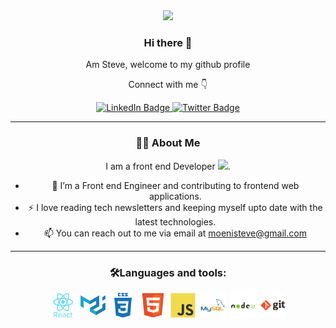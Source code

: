 <div id="header" align="center">
  <img src="https://media.giphy.com/media/qgQUggAC3Pfv687qPC/giphy.gif" width="300"/> 
  
  ### Hi there 👋

  Am Steve, welcome to my github profile 
  
  Connect with me :point_down:
  
  <div id="badges"> 
    <a href="https://linkedin.com/in/stephen-kimoi-927856218/" target="_blank">
       <img src="https://img.shields.io/badge/LinkedIn-blue?style=for-the-badge&logo=linkedin&logoColor=white" alt="LinkedIn Badge"/>
    </a>
     <a href="https://twitter.com/stevekimoi">
      <img src="https://img.shields.io/badge/Twitter-blue?style=for-the-badge&logo=twitter&logoColor=white" alt="Twitter Badge"/>
    </a> 
   </div>  
  
  ---

### :man_technologist: About Me 
  I am a front end Developer <img src="https://media.giphy.com/media/WUlplcMpOCEmTGBtBW/giphy.gif" width="30">. 
  
  - :telescope: I’m a Front end Engineer and contributing to frontend web applications. 
  - :zap: I love reading tech newsletters and keeping myself upto date with the latest technologies. 
  - :mailbox: You can reach out to me via email at moenisteve@gmail.com 
  
  --- 
  ### :hammer_and_wrench:Languages and tools:  
  <div>
  <img src="https://github.com/devicons/devicon/blob/master/icons/react/react-original-wordmark.svg" title="React" alt="React" width="40" height="40"/>&nbsp;
  <img src="https://github.com/devicons/devicon/blob/master/icons/materialui/materialui-original.svg" title="Material UI" alt="Material UI" width="40" height="40"/>&nbsp;
  <img src="https://github.com/devicons/devicon/blob/master/icons/css3/css3-plain-wordmark.svg"  title="CSS3" alt="CSS" width="40" height="40"/>&nbsp;
  <img src="https://github.com/devicons/devicon/blob/master/icons/html5/html5-original.svg" title="HTML5" alt="HTML" width="40" height="40"/>&nbsp;
  <img src="https://github.com/devicons/devicon/blob/master/icons/javascript/javascript-original.svg" title="JavaScript" alt="JavaScript" width="40" height="40"/>&nbsp;
  <img src="https://github.com/devicons/devicon/blob/master/icons/mysql/mysql-original-wordmark.svg" title="MySQL"  alt="MySQL" width="40" height="40"/>&nbsp;
  <img src="https://github.com/devicons/devicon/blob/master/icons/nodejs/nodejs-original-wordmark.svg" title="NodeJS" alt="NodeJS" width="40" height="40"/>&nbsp;
  <img src="https://github.com/devicons/devicon/blob/master/icons/git/git-original-wordmark.svg" title="Git" **alt="Git" width="40" height="40"/>
</div>
</div> 



